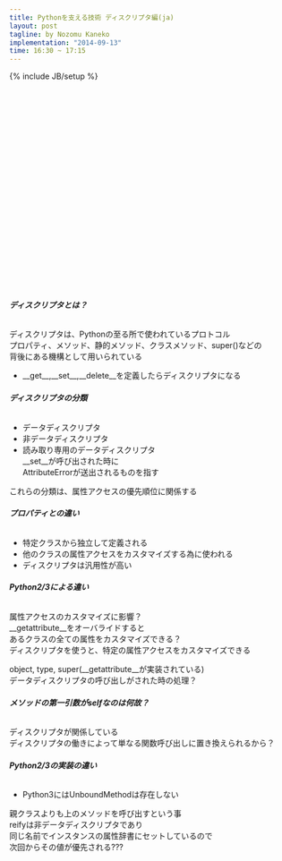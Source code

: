 ```yaml
---
title: Pythonを支える技術 ディスクリプタ編(ja)
layout: post
tagline: by Nozomu Kaneko
implementation: "2014-09-13"
time: 16:30 ~ 17:15
---
```


{% include JB/setup %}

<div style="width:427px;height:356px;">
<script async class="speakerdeck-embed" data-id="3dc78ee01d700132f327123486985575" data-ratio="1.77777777777778" src="//speakerdeck.com/assets/embed.js"></script>
</div>

###### **ディスクリプタとは？**

ディスクリプタは、Pythonの至る所で使われているプロトコル  
プロパティ、メソッド、静的メソッド、クラスメソッド、super()などの  
背後にある機構として用いられている  

* \_\_get\_\_,\_\_set\_\_,\_\_delete\_\_を定義したらディスクリプタになる

###### **ディスクリプタの分類**

* データディスクリプタ
* 非データディスクリプタ
* 読み取り専用のデータディスクリプタ  
\_\_set\_\_が呼び出された時に  
AttributeErrorが送出されるものを指す  

これらの分類は、属性アクセスの優先順位に関係する  

###### **プロパティとの違い**

* 特定クラスから独立して定義される
* 他のクラスの属性アクセスをカスタマイズする為に使われる
* ディスクリプタは汎用性が高い

###### **Python2/3による違い**

属性アクセスのカスタマイズに影響？  
\_\_getattribute\_\_をオーバライドすると  
あるクラスの全ての属性をカスタマイズできる？  
ディスクリプタを使うと、特定の属性アクセスをカスタマイズできる  

object, type, super(\_\_getattribute\_\_が実装されている)  
データディスクリプタの呼び出しがされた時の処理？  

###### **メソッドの第一引数がselfなのは何故？**

ディスクリプタが関係している  
ディスクリプタの働きによって単なる関数呼び出しに置き換えられるから？  

###### **Python2/3の実装の違い**

* Python3にはUnboundMethodは存在しない

親クラスよりも上のメソッドを呼び出すという事  
reifyは非データディスクリプタであり  
同じ名前でインスタンスの属性辞書にセットしているので  
次回からその値が優先される???  
